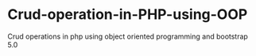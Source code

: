 # Crud-operation-in-PHP-using-OOP
Crud operations in php using object oriented programming and bootstrap 5.0
